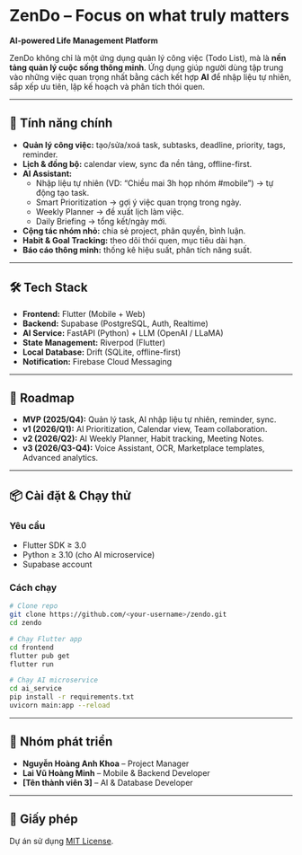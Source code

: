 # ZenDo – Focus on what truly matters
**AI-powered Life Management Platform**  

ZenDo không chỉ là một ứng dụng quản lý công việc (Todo List), mà là **nền tảng quản lý cuộc sống thông minh**. Ứng dụng giúp người dùng tập trung vào những việc quan trọng nhất bằng cách kết hợp **AI** để nhập liệu tự nhiên, sắp xếp ưu tiên, lập kế hoạch và phân tích thói quen.  

---

## 🚀 Tính năng chính  
- **Quản lý công việc:** tạo/sửa/xoá task, subtasks, deadline, priority, tags, reminder.  
- **Lịch & đồng bộ:** calendar view, sync đa nền tảng, offline-first.  
- **AI Assistant:**  
  - Nhập liệu tự nhiên (VD: “Chiều mai 3h họp nhóm #mobile”) → tự động tạo task.  
  - Smart Prioritization → gợi ý việc quan trọng trong ngày.  
  - Weekly Planner → đề xuất lịch làm việc.  
  - Daily Briefing → tổng kết/ngày mới.  
- **Cộng tác nhóm nhỏ:** chia sẻ project, phân quyền, bình luận.  
- **Habit & Goal Tracking:** theo dõi thói quen, mục tiêu dài hạn.  
- **Báo cáo thông minh:** thống kê hiệu suất, phân tích năng suất.  

---

## 🛠️ Tech Stack  
- **Frontend:** Flutter (Mobile + Web)  
- **Backend:** Supabase (PostgreSQL, Auth, Realtime)  
- **AI Service:** FastAPI (Python) + LLM (OpenAI / LLaMA)  
- **State Management:** Riverpod (Flutter)  
- **Local Database:** Drift (SQLite, offline-first)  
- **Notification:** Firebase Cloud Messaging  

---

## 📅 Roadmap  
- **MVP (2025/Q4):** Quản lý task, AI nhập liệu tự nhiên, reminder, sync.  
- **v1 (2026/Q1):** AI Prioritization, Calendar view, Team collaboration.  
- **v2 (2026/Q2):** AI Weekly Planner, Habit tracking, Meeting Notes.  
- **v3 (2026/Q3-Q4):** Voice Assistant, OCR, Marketplace templates, Advanced analytics.  

---

## 📦 Cài đặt & Chạy thử  

### Yêu cầu  
- Flutter SDK ≥ 3.0  
- Python ≥ 3.10 (cho AI microservice)  
- Supabase account  

### Cách chạy  
```bash
# Clone repo
git clone https://github.com/<your-username>/zendo.git
cd zendo

# Chạy Flutter app
cd frontend
flutter pub get
flutter run

# Chạy AI microservice
cd ai_service
pip install -r requirements.txt
uvicorn main:app --reload
```

---

## 👥 Nhóm phát triển  
- **Nguyễn Hoàng Anh Khoa** – Project Manager  
- **Lai Vũ Hoàng Minh** – Mobile & Backend Developer  
- **[Tên thành viên 3]** – AI & Database Developer  

---

## 📜 Giấy phép  
Dự án sử dụng [MIT License](LICENSE).  
